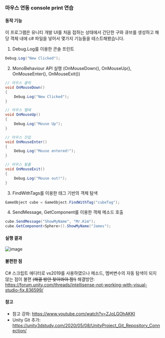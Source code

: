 ### 마우스 연동 console print 연습
#### 동작 기능
이 프로그램은 유니티 개발 UI를 처음 접하는 상태에서 간단한 구와 큐브를 생성하고 해당 객체 내에 c# 파일을 넣어서 몇가지 기능들을 테스트해봤습니다.
1. Debug.Log를 이용한 콘솔 프린트
```C#
Debug.Log("New Clicked");
```
2. MonoBehaviour API 실행 (OnMouseDown(), OnMouseUp(), OnMouseEnter(), OnMouseExit())
```C#
// 마우스 클릭
void OnMouseDown()
{
    Debug.Log("New Clicked");
}

// 마우스 뗄때
void OnMouseUp()
{
    Debug.Log("Mouse Up");
}

// 마우스 진입
void OnMouseEnter()
{
    Debug.Log("Mouse entered!");
}

// 마우스 탈출
void OnMouseExit()
{
    Debug.Log("Mouse out!");
}
```
3. FindWithTags를 이용한 태그 기반의 객체 탐색
```C#
GameObject cube = GameObject.FindWithTag("cubeTag");
```
4. SendMessage, GetComponent를 이용한 객체 메소드 호출
```C#
cube.SendMessage("ShowMyName", "Mr.Kim");
cube.GetComponent<Sphere>().ShowMyName("James");
```
#### 실행 결과
![image](https://user-images.githubusercontent.com/46051622/128885207-d00a01ff-526b-41f7-b0c1-7e728f75622a.png)
#### 불편한 점
C# 스크립트 에디터로 vs2019를 사용하였으나 메소드, 멤버변수의 자동 탐색이 되지 않는 점이 불편 ~~(해결 방안 찾아봐야 함!)~~
해결방안: https://forum.unity.com/threads/intellisense-not-working-with-visual-studio-fix.836599/
#### 참고
- 참고 강좌: https://www.youtube.com/watch?v=ZJoLGOhAKKI
- Unity Git 추가: https://unity3dstudy.com/2020/05/08/UnityProject_Git_Repository_Connection/

